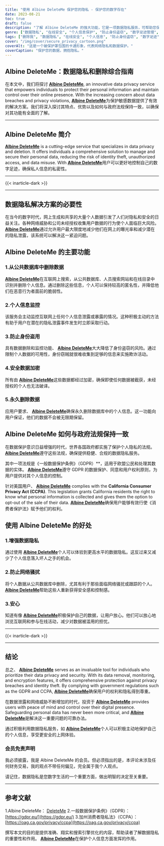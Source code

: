 ```yaml
---
title: "使用 Albine DeleteMe 保护您的隐私 - 保护您的数字存在"
date: 2023-08-21
toc: true
draft: false
description: "了解 Albine DeleteMe 的强大功能，它是一项数据隐私服务，可帮助您保护个人信息，确保在线安全，让您高枕无忧。"
genre: ["数据隐私", "在线安全", "个人信息保护", "防止身份盗窃", "数字足迹管理", "网络安全", "互联网隐私", "数据删除", "遵守 GDPR", "CCPA"]
tags: ["删除我", "数据隐私", "在线安全", "个人信息", "防止身份盗窃", "数字足迹", "网络安全", "互联网隐私", "数据删除", "遵守 GDPR", "CCPA", "数据保护", "数据泄露", "隐私服务", "敏感数据", "在线展示", "数据保护条例", "数据监测", "身份保护", "数据加密", "隐私泄露", "保护个人数据", "保护在线隐私", "安全删除数据", "预防隐私威胁", "减少身份盗窃", "数据隐私解决方案", "在线隐私管理", "数据安全措施", "遵守隐私法规", "在线身份保护"]
cover: "/img/cover/secure_privacy_cartoon.png"
coverAlt: "这是一个被保护罩包围的卡通形象，代表网络隐私和数据保护。"
coverCaption: "保护您的数据，拥抱隐私。"
---
```


## Albine DeleteMe：数据隐私和删除综合指南

在本文中，我们将探讨 [**Albine DeleteMe**](https://dnt.abine.com/#/ref_register/pC8ZbvQtt), an innovative data privacy service that empowers individuals to protect their personal information and maintain control over their online presence. With the increasing concern about data breaches and privacy violations, [**Albine DeleteMe**](https://dnt.abine.com/#/ref_register/pC8ZbvQtt)为保护敏感数据提供了有效的解决方案。我们将深入探讨其特点、优势以及如何与政府法规保持一致，以确保对其功能有全面的了解。

______

## Albine DeleteMe 简介

[**Albine DeleteMe**](https://dnt.abine.com/#/ref_register/pC8ZbvQtt) is a cutting-edge service that specializes in data privacy and deletion. It offers individuals a comprehensive solution to manage and secure their personal data, reducing the risk of identity theft, unauthorized access, and data misuse. With [**Albine DeleteMe**](https://dnt.abine.com/#/ref_register/pC8ZbvQtt)用户可以更好地控制自己的数字足迹，确保私人信息的私密性。

______

{{< inarticle-dark >}}

______

## 数据隐私解决方案的必要性

在当今的数字时代，网上生成和共享的大量个人数据引发了人们对隐私和安全的日益关注。各种网络威胁和公司未经授权收集用户数据的行为使个人面临巨大风险。 [**Albine DeleteMe**](https://dnt.abine.com/#/ref_register/pC8ZbvQtt)通过允许用户最大限度地减少他们在网上的曝光率和减少潜在的隐私泄露，该系统可以解决这一紧迫问题。

## Albine DeleteMe 的主要功能

### 1.从公共数据库中删除数据

[**Albine DeleteMe**](https://dnt.abine.com/#/ref_register/pC8ZbvQtt)在互联网上搜索，从公共数据库、人员搜索网站和在线目录中识别并删除个人信息。通过删除这些信息，个人可以保持较高的匿名性，并降低他们在恶意行为者面前的脆弱性。

### 2.个人信息监控

该服务会主动监控互联网上任何个人信息泄露或暴露的情况。这种积极主动的方法有助于用户在潜在的隐私泄露事件发生时立即采取行动。

### 3.防止身份盗用

具有数据删除和监控功能、 [**Albine DeleteMe**](https://dnt.abine.com/#/ref_register/pC8ZbvQtt)大大降低了身份盗窃的风险。通过限制个人数据的可用性，身份窃贼就很难收集到足够的信息来实施欺诈活动。

### 4.安全数据加密

所有由 [**Albine DeleteMe**](https://dnt.abine.com/#/ref_register/pC8ZbvQtt)这些数据都经过加密，确保即使任何数据被截获，未经授权的个人也无法破译。

### 5.永久删除数据

应用户要求、 [**Albine DeleteMe**](https://dnt.abine.com/#/ref_register/pC8ZbvQtt)确保永久删除数据库中的个人信息。这一功能向用户保证，他们的数据不会被无限期保留。

## Albine DeleteMe 如何与政府法规保持一致

在数据保护意识日益增强的时代，世界各国政府都实施了保护个人隐私的法规。 [**Albine DeleteMe**](https://dnt.abine.com/#/ref_register/pC8ZbvQtt)遵守这些法规，确保提供稳健、合规的数据隐私服务。

其中一项法规是《一般数据保护条例》（GDPR）**，适用于欧盟公民和处理其数据的实体。 [**Albine DeleteMe**](https://dnt.abine.com/#/ref_register/pC8ZbvQtt)遵守 GDPR 的数据保护、同意和用户权利原则，为用户提供对其个人信息的控制。

针对美国用户、 [**Albine DeleteMe**](https://dnt.abine.com/#/ref_register/pC8ZbvQtt) complies with the **California Consumer Privacy Act (CCPA)**. This legislation grants California residents the right to know what personal information is collected and gives them the option to opt-out of the sale of their data. [**Albine DeleteMe**](https://dnt.abine.com/#/ref_register/pC8ZbvQtt)确保用户能够有效行使《消费者保护法》赋予他们的权利。

## 使用 Albine DeleteMe 的好处

### 1.增强数据隐私

通过使用 [**Albine DeleteMe**](https://dnt.abine.com/#/ref_register/pC8ZbvQtt)个人可以体验到更高水平的数据隐私。这反过来又减少了个人信息落入坏人之手的机会。

### 2.防止网络骚扰

将个人数据从公共数据库中删除，尤其有利于那些面临网络骚扰或跟踪的个人。 [**Albine DeleteMe**](https://dnt.abine.com/#/ref_register/pC8ZbvQtt)帮助这些人重新获得安全感和控制感。

### 3.安心

知道有像 [**Albine DeleteMe**](https://dnt.abine.com/#/ref_register/pC8ZbvQtt)积极保护自己的数据，让用户放心。他们可以放心地浏览互联网和参与在线活动，减少对数据被滥用的担忧。

______

{{< inarticle-dark >}}

______


## 结论

总之、 [**Albine DeleteMe**](https://dnt.abine.com/#/ref_register/pC8ZbvQtt) serves as an invaluable tool for individuals who prioritize their data privacy and security. With its data removal, monitoring, and encryption features, it offers comprehensive protection against privacy breaches and identity theft. By complying with government regulations such as the GDPR and CCPA, [**Albine DeleteMe**](https://dnt.abine.com/#/ref_register/pC8ZbvQtt)确保用户的权利和隐私得到尊重。

在数据泄露和网络威胁不断增加的时代，投资于 [**Albine DeleteMe**](https://dnt.abine.com/#/ref_register/pC8ZbvQtt) provides users with peace of mind and control over their digital presence. Safeguarding personal data has never been more critical, and [**Albine DeleteMe**](https://dnt.abine.com/#/ref_register/pC8ZbvQtt)是解决这一重要问题的可靠办法。

通过积极利用数据隐私服务，如 [**Albine DeleteMe**](https://dnt.abine.com/#/ref_register/pC8ZbvQtt)个人可以积极主动地保护自己的个人信息，享受更安全的上网体验。

### **会员免责声明**

我必须披露，我是 Albine DeleteMe 的会员。但必须指出的是，本评论未涉及任何财务交易，我的观点不带任何偏见，完全属于我个人观点。

请记住，数据隐私是您数字生活的一个重要方面，做出明智的决定至关重要。
______


## 参考文献

1.Albine DeleteMe： [DeleteMe](https://dnt.abine.com/#/ref_register/pC8ZbvQtt)
2.一般数据保护条例》（GDPR）： [https://gdpr.eu/](https://gdpr.eu/)
3.加州消费者隐私法》（CCPA）： [https://oag.ca.gov/privacy/ccpa](https://oag.ca.gov/privacy/ccpa)

撰写本文的目的是提供准确、翔实和搜索引擎优化的内容，帮助读者了解数据隐私的重要性和作用。 [**Albine DeleteMe**](https://dnt.abine.com/#/ref_register/pC8ZbvQtt)在保护个人信息方面发挥的作用。




